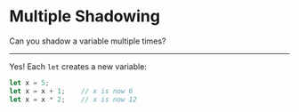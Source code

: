# Multiple Shadowing

Can you shadow a variable multiple times?

---

Yes! Each `let` creates a new variable:
```rust
let x = 5;
let x = x + 1;    // x is now 6
let x = x * 2;    // x is now 12
```